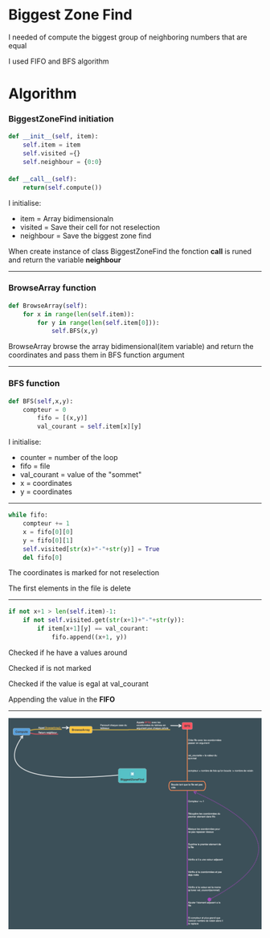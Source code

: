 # Biggest Zone Find
I needed of compute the biggest group of neighboring numbers that are equal

I used FIFO and BFS algorithm 

# Algorithm 

### BiggestZoneFind initiation

```python 
def __init__(self, item):
    self.item = item 
    self.visited ={}
    self.neighbour = {0:0}

def __call__(self):
    return(self.compute())
```

I initialise:
* item = Array bidimensionaln
* visited = Save their cell for not reselection
* neighbour = Save the biggest zone find 

When create instance of class BiggestZoneFind the fonction __call__ is runed and return the variable **neighbour**

----------------

### BrowseArray function
```python
def BrowseArray(self):
    for x in range(len(self.item)):
        for y in range(len(self.item[0])):
            self.BFS(x,y)
```
BrowseArray browse the array bidimensional(item variable) and return the coordinates and pass them in BFS function argument

----------------

### BFS function
```python
def BFS(self,x,y):
    compteur = 0
        fifo = [(x,y)]
        val_courant = self.item[x][y]
```

I initialise:
* counter = number of the loop
* fifo = file
* val_courant = value of the "sommet"
* x = coordinates 
* y = coordinates

----------------

```python
while fifo:
    compteur += 1
    x = fifo[0][0]
    y = fifo[0][1]
    self.visited[str(x)+"-"+str(y)] = True
    del fifo[0]
```
The coordinates is marked for not reselection 

The first elements in the file is delete

----------------

```python            
if not x+1 > len(self.item)-1:
    if not self.visited.get(str(x+1)+"-"+str(y)):
        if item[x+1][y] == val_courant:
            fifo.append((x+1, y))
```
Checked if he have a values around

Checked if is not marked

Checked if the value is egal at val_courant

Appending the value in the **FIFO**

----------------

<img src="Screenshot.png">


